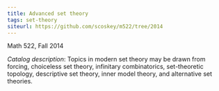 ```yaml
---
title: Advanced set theory
tags: set-theory
siteurl: https://github.com/scoskey/m522/tree/2014
---
```


Math 522, Fall 2014<!--more-->

*Catalog description*: Topics in modern set theory may be drawn from forcing, choiceless set theory, infinitary combinatorics, set-theoretic topology, descriptive set theory, inner model theory, and alternative set theories.
